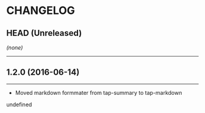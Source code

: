 CHANGELOG
=========

## HEAD (Unreleased)
_(none)_

--------------------

## 1.2.0 (2016-06-14)

--------------------
* Moved markdown formmater from tap-summary to tap-markdown

undefined